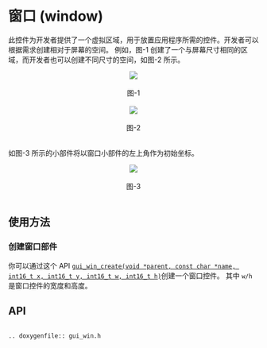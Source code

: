 # 窗口 (window)

此控件为开发者提供了一个虚拟区域，用于放置应用程序所需的控件。开发者可以根据需求创建相对于屏幕的空间。
例如，图-1 创建了一个与屏幕尺寸相同的区域，而开发者也可以创建不同尺寸的空间，如图-2 所示。

<center><img src="https://foruda.gitee.com/images/1701081169144847122/2f0a8469_13671147.png" /></center>
<br>
<center>图-1</center>
<br>

<center><img src="https://foruda.gitee.com/images/1701081183476854396/dec93062_13671147.png" /></center>
<br>
<center>图-2</center>
<br>

如图-3 所示的小部件将以窗口小部件的左上角作为初始坐标。
<br>

<center><img src="https://foruda.gitee.com/images/1701081206134160709/80ae8874_13671147.png" /></center>
<br>
<center>图-3</center>
<br>

## 使用方法

### 创建窗口部件

你可以通过这个 API [`gui_win_create(void *parent, const char *name, int16_t x, int16_t y, int16_t w, int16_t h)`](#api)创建一个窗口控件。
其中 `w/h` 是窗口控件的宽度和高度。
<br>

<span id="api">

## API

</span>

```eval_rst

.. doxygenfile:: gui_win.h

```
